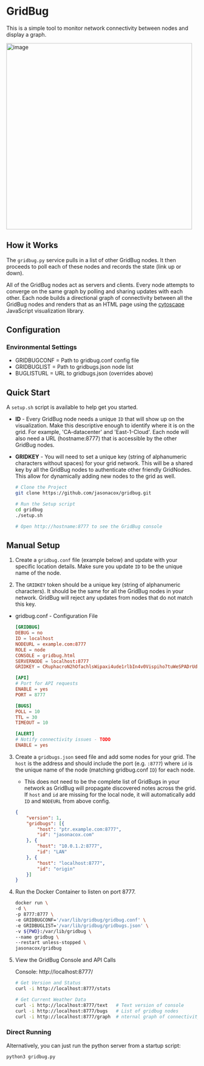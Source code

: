 # GridBug
This is a simple tool to monitor network connectivity between nodes and display a graph.

<img width="489" alt="image" src="https://user-images.githubusercontent.com/836718/193515045-d705c6d2-6918-449d-bb98-4e1ee0e98a0d.png">

## How it Works
The `gridbug.py` service pulls in a list of other GridBug nodes. It then proceeds to poll each of these nodes and records the state (link up or down).  

All of the GridBug nodes act as servers and clients.  Every node attempts to converge on the same graph by polling and sharing updates with each other. Each node builds a directional graph of connectivity between all the GridBug nodes and renders that as an HTML page using the [cytoscape](https://cytoscape.org/) JavaScript visualization library.

## Configuration

### Environmental Settings

* GRIDBUGCONF = Path to gridbug.conf config file
* GRIDBUGLIST = Path to gridbugs.json node list
* BUGLISTURL = URL to gridbugs.json (overrides above)

## Quick Start

A `setup.sh` script is available to help get you started.

* **ID** - Every GridBug node needs a unique `ID` that will show up on the visualization. Make this descriptive enough to identify where it is on the grid.  For example, 'CA-datacenter' and 'East-1-Cloud'.  Each node will also need a URL (hostname:8777) that is accessible by the other GridBug nodes.
* **GRIDKEY** - You will need to set a unique key (string of alphanumeric characters without spaces) for your grid network. This will be a shared key by all the GridBug nodes to authenticate other friendly GridNodes. This allow for dynamically adding new nodes to the grid as well.

    ```bash
    # Clone the Project
    git clone https://github.com/jasonacox/gridbug.git

    # Run the Setup script
    cd gridbug
    ./setup.sh

    # Open http://hostname:8777 to see the GridBug console
    ```

## Manual Setup

1. Create a `gridbug.conf` file (example below) and update with your specific location details. Make sure you update `ID` to be the unique name of the node.  

2. The `GRIDKEY` token should be a unique key (string of alphanumeric characters). It should be the same for all the GridBug nodes in your network.  GridBug will reject any updates from nodes that do not match this key.

* gridbug.conf - Configuration File
    ```conf
    [GRIDBUG]
    DEBUG = no
    ID = localhost
    NODEURL = example.com:8777
    ROLE = node
    CONSOLE = gridbug.html
    SERVERNODE = localhost:8777
    GRIDKEY = CRuphacroN2hOfachlsWipaxi4ude1rlbIn4v0Vispiho7tuWeSPADrUdR2pE0rl

    [API]
    # Port for API requests
    ENABLE = yes
    PORT = 8777

    [BUGS]
    POLL = 10
    TTL = 30
    TIMEOUT = 10

    [ALERT]
    # Notify connectivity issues - TODO
    ENABLE = yes
    ```                             

3. Create a `gridbugs.json` seed file and add some nodes for your grid. The `host` is the address and should include the port (e.g. `:8777`) where `id` is the unique name of the node (matching gridbug.conf `ID`) for each node.

    * This does not need to be the complete list of GridBugs in your network as GridBug will propagate discovered notes across the grid. If `host` and `id` are missing for the local node, it will automatically add `ID` and `NODEURL` from above config.

    ```json
    {
        "version": 1,
        "gridbugs": [{
            "host": "ptr.example.com:8777",
            "id": "jasonacox.com"
        }, {
            "host": "10.0.1.2:8777",
            "id": "LAN"
        }, {
            "host": "localhost:8777",
            "id": "origin"
        }]
    }
    ```

4. Run the Docker Container to listen on port 8777.

    ```bash
    docker run \
    -d \
    -p 8777:8777 \
    -e GRIDBUGCONF='/var/lib/gridbug/gridbug.conf' \
    -e GRIDBUGLIST='/var/lib/gridbug/gridbugs.json' \
    -v ${PWD}:/var/lib/gridbug \
    --name gridbug \
    --restart unless-stopped \
    jasonacox/gridbug
    ```

5. View the GridBug Console and API Calls

    Console: http://localhost:8777/

    ```bash
    # Get Version and Status
    curl -i http://localhost:8777/stats

    # Get Current Weather Data
    curl -i http://localhost:8777/text   # Text version of console
    curl -i http://localhost:8777/bugs   # List of gridbug nodes
    curl -i http://localhost:8777/graph  # nternal graph of connectivity (JSON)
    ```

### Direct Running

Alternatively, you can just run the python server from a startup script:

```bash
python3 gridbug.py
```

